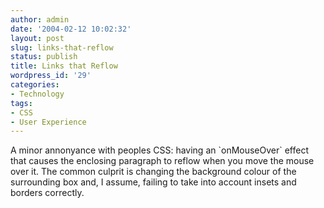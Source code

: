 ```yaml
---
author: admin
date: '2004-02-12 10:02:32'
layout: post
slug: links-that-reflow
status: publish
title: Links that Reflow
wordpress_id: '29'
categories:
- Technology
tags:
- CSS
- User Experience
---
```


A minor annonyance with peoples CSS: having an \`onMouseOver\` effect
that causes the enclosing paragraph to reflow when you move the mouse
over it. The common culprit is changing the background colour of the
surrounding box and, I assume, failing to take into account insets and
borders correctly.
